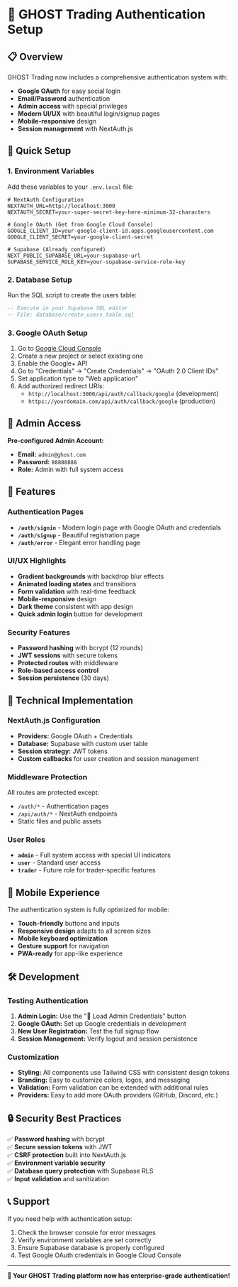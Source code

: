 # 🔐 GHOST Trading Authentication Setup

## 📋 Overview

GHOST Trading now includes a comprehensive authentication system with:
- **Google OAuth** for easy social login
- **Email/Password** authentication
- **Admin access** with special privileges
- **Modern UI/UX** with beautiful login/signup pages
- **Mobile-responsive** design
- **Session management** with NextAuth.js

## 🚀 Quick Setup

### 1. Environment Variables

Add these variables to your `.env.local` file:

```env
# NextAuth Configuration
NEXTAUTH_URL=http://localhost:3000
NEXTAUTH_SECRET=your-super-secret-key-here-minimum-32-characters

# Google OAuth (Get from Google Cloud Console)
GOOGLE_CLIENT_ID=your-google-client-id.apps.googleusercontent.com
GOOGLE_CLIENT_SECRET=your-google-client-secret

# Supabase (Already configured)
NEXT_PUBLIC_SUPABASE_URL=your-supabase-url
SUPABASE_SERVICE_ROLE_KEY=your-supabase-service-role-key
```

### 2. Database Setup

Run the SQL script to create the users table:

```sql
-- Execute in your Supabase SQL editor
-- File: database/create_users_table.sql
```

### 3. Google OAuth Setup

1. Go to [Google Cloud Console](https://console.cloud.google.com/)
2. Create a new project or select existing one
3. Enable the Google+ API
4. Go to "Credentials" → "Create Credentials" → "OAuth 2.0 Client IDs"
5. Set application type to "Web application"
6. Add authorized redirect URIs:
   - `http://localhost:3000/api/auth/callback/google` (development)
   - `https://yourdomain.com/api/auth/callback/google` (production)

## 👤 Admin Access

**Pre-configured Admin Account:**
- **Email:** `admin@ghost.com`
- **Password:** `88888888`
- **Role:** Admin with full system access

## 🎨 Features

### Authentication Pages
- **`/auth/signin`** - Modern login page with Google OAuth and credentials
- **`/auth/signup`** - Beautiful registration page
- **`/auth/error`** - Elegant error handling page

### UI/UX Highlights
- **Gradient backgrounds** with backdrop blur effects
- **Animated loading states** and transitions
- **Form validation** with real-time feedback
- **Mobile-responsive** design
- **Dark theme** consistent with app design
- **Quick admin login** button for development

### Security Features
- **Password hashing** with bcrypt (12 rounds)
- **JWT sessions** with secure tokens
- **Protected routes** with middleware
- **Role-based access control**
- **Session persistence** (30 days)

## 🔧 Technical Implementation

### NextAuth.js Configuration
- **Providers:** Google OAuth + Credentials
- **Database:** Supabase with custom user table
- **Session strategy:** JWT tokens
- **Custom callbacks** for user creation and session management

### Middleware Protection
All routes are protected except:
- `/auth/*` - Authentication pages
- `/api/auth/*` - NextAuth endpoints
- Static files and public assets

### User Roles
- **`admin`** - Full system access with special UI indicators
- **`user`** - Standard user access
- **`trader`** - Future role for trader-specific features

## 📱 Mobile Experience

The authentication system is fully optimized for mobile:
- **Touch-friendly** buttons and inputs
- **Responsive design** adapts to all screen sizes
- **Mobile keyboard optimization**
- **Gesture support** for navigation
- **PWA-ready** for app-like experience

## 🛠️ Development

### Testing Authentication
1. **Admin Login:** Use the "🔐 Load Admin Credentials" button
2. **Google OAuth:** Set up Google credentials in development
3. **New User Registration:** Test the full signup flow
4. **Session Management:** Verify logout and session persistence

### Customization
- **Styling:** All components use Tailwind CSS with consistent design tokens
- **Branding:** Easy to customize colors, logos, and messaging
- **Validation:** Form validation can be extended with additional rules
- **Providers:** Easy to add more OAuth providers (GitHub, Discord, etc.)

## 🔒 Security Best Practices

✅ **Password hashing** with bcrypt  
✅ **Secure session tokens** with JWT  
✅ **CSRF protection** built into NextAuth.js  
✅ **Environment variable security**  
✅ **Database query protection** with Supabase RLS  
✅ **Input validation** and sanitization  

## 📞 Support

If you need help with authentication setup:
1. Check the browser console for error messages
2. Verify environment variables are set correctly
3. Ensure Supabase database is properly configured
4. Test Google OAuth credentials in Google Cloud Console

---

**🎉 Your GHOST Trading platform now has enterprise-grade authentication!**
